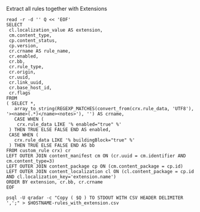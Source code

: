 Extract all rules together with Extensions

    read -r -d '' Q << 'EOF'
    SELECT
     cl.localization_value AS extension,
     cm.content_type,
     cp.content_status,
     cp.version,
     cr.crname AS rule_name,
     cr.enabled,
     cr.bb, 
     cr.rule_type,
     cr.origin,
     cr.uuid,
     cr.link_uuid,
     cr.base_host_id,
     cr.flags
    FROM
    ( SELECT *,
       array_to_string(REGEXP_MATCHES(convert_from(crx.rule_data, 'UTF8'), '><name>(.*)</name><notes>'), '') AS crname,
       CASE WHEN (
        crx.rule_data LIKE '% enabled="true" %'
     ) THEN TRUE ELSE FALSE END AS enabled, 
     CASE WHEN (
       crx.rule_data LIKE '% buildingBlock="true" %'
     ) THEN TRUE ELSE FALSE END AS bb
    FROM custom_rule crx) cr
    LEFT OUTER JOIN content_manifest cm ON (cr.uuid = cm.identifier AND cm.content_type=3)
    LEFT OUTER JOIN content_package cp ON (cm.content_package = cp.id)
    LEFT OUTER JOIN content_localization cl ON (cl.content_package = cp.id AND cl.localization_key='extension.name')
    ORDER BY extension, cr.bb, cr.crname
    EOF

    psql -U qradar -c "Copy ( $Q ) TO STDOUT WITH CSV HEADER DELIMITER ',';" > $HOSTNAME-rules_with_extension.csv

